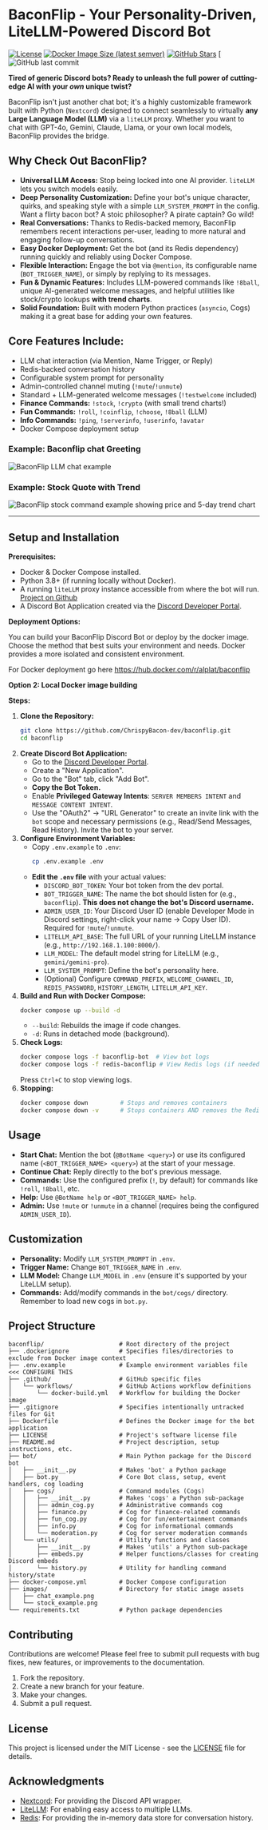  # BaconFlip - Your Personality-Driven, LiteLLM-Powered Discord Bot

[![License](https://img.shields.io/badge/License-MIT-yellow.svg)](https://opensource.org/licenses/MIT)
[![Docker Image Size (latest semver)](https://img.shields.io/docker/image-size/alplat/baconflip/latest)](https://hub.docker.com/r/alplat/baconflip)
[![GitHub Stars](https://img.shields.io/github/stars/ChrispyBacon-dev/BaconFlip?style=social)](https://github.com/ChrispyBacon-dev/BaconFlip)
[![GitHub last commit](https://img.shields.io/github/last-commit/ChrispyBacon-dev/baconflip)


**Tired of generic Discord bots? Ready to unleash the full power of cutting-edge AI with your *own* unique twist?**

BaconFlip isn't just another chat bot; it's a highly customizable framework built with Python (`Nextcord`) designed to connect seamlessly to virtually **any Large Language Model (LLM)** via a `liteLLM` proxy. Whether you want to chat with GPT-4o, Gemini, Claude, Llama, or your own local models, BaconFlip provides the bridge.

## Why Check Out BaconFlip?

*   **Universal LLM Access:** Stop being locked into one AI provider. `liteLLM` lets you switch models easily.
*   **Deep Personality Customization:** Define your bot's unique character, quirks, and speaking style with a simple `LLM_SYSTEM_PROMPT` in the config. Want a flirty bacon bot? A stoic philosopher? A pirate captain? Go wild!
*   **Real Conversations:** Thanks to Redis-backed memory, BaconFlip remembers recent interactions per-user, leading to more natural and engaging follow-up conversations.
*   **Easy Docker Deployment:** Get the bot (and its Redis dependency) running quickly and reliably using Docker Compose.
*   **Flexible Interaction:** Engage the bot via `@mention`, its configurable name (`BOT_TRIGGER_NAME`), or simply by replying to its messages.
*   **Fun & Dynamic Features:** Includes LLM-powered commands like `!8ball`, unique AI-generated welcome messages, and helpful utilities like stock/crypto lookups **with trend charts**.
*   **Solid Foundation:** Built with modern Python practices (`asyncio`, Cogs) making it a great base for adding your own features.

## Core Features Include:

*   LLM chat interaction (via Mention, Name Trigger, or Reply)
*   Redis-backed conversation history
*   Configurable system prompt for personality
*   Admin-controlled channel muting (`!mute`/`!unmute`)
*   Standard + LLM-generated welcome messages (`!testwelcome` included)
*   **Finance Commands:** `!stock`, `!crypto` (with small trend charts!)
*   **Fun Commands:** `!roll`, `!coinflip`, `!choose`, `!8ball` (LLM)
*   **Info Commands:** `!ping`, `!serverinfo`, `!userinfo`, `!avatar`
*   Docker Compose deployment setup

### Example: Baconflip chat Greeting
![BaconFlip LLM chat example](images/chat_example.png)

### Example: Stock Quote with Trend

![BaconFlip stock command example showing price and 5-day trend chart](images/stock_example.png)

---

## Setup and Installation

**Prerequisites:**
*   Docker & Docker Compose installed.
*   Python 3.8+ (if running locally without Docker).
*   A running `liteLLM` proxy instance accessible from where the bot will run. [Project on Github](https://github.com/BerriAI/litellm)
*   A Discord Bot Application created via the [Discord Developer Portal](https://discord.com/developers/applications).

**Deployment Options:**

You can build your BaconFlip Discord Bot or deploy by the docker image. Choose the method that best suits your environment and needs.  Docker provides a more isolated and consistent environment.

For Docker deployment go here https://hub.docker.com/r/alplat/baconflip

**Option 2: Local Docker image building**

**Steps:**

1.  **Clone the Repository:**
    ```bash
    git clone https://github.com/ChrispyBacon-dev/baconflip.git
    cd baconflip
    ```
2.  **Create Discord Bot Application:**
    *   Go to the [Discord Developer Portal](https://discord.com/developers/applications).
    *   Create a "New Application".
    *   Go to the "Bot" tab, click "Add Bot".
    *   **Copy the Bot Token.**
    *   Enable **Privileged Gateway Intents**: `SERVER MEMBERS INTENT` and `MESSAGE CONTENT INTENT`.
    *   Use the "OAuth2" -> "URL Generator" to create an invite link with the `bot` scope and necessary permissions (e.g., Read/Send Messages, Read History). Invite the bot to your server.
3.  **Configure Environment Variables:**
    *   Copy `.env.example` to `.env`:
        ```bash
        cp .env.example .env
        ```
    *   **Edit the `.env` file** with your actual values:
        *   `DISCORD_BOT_TOKEN`: Your bot token from the dev portal.
        *   `BOT_TRIGGER_NAME`: The name the bot should listen for (e.g., `baconflip`). **This does not change the bot's Discord username.**
        *   `ADMIN_USER_ID`: Your Discord User ID (enable Developer Mode in Discord settings, right-click your name -> Copy User ID). Required for `!mute`/`!unmute`.
        *   `LITELLM_API_BASE`: The full URL of your running LiteLLM instance (e.g., `http://192.168.1.100:8000/`).
        *   `LLM_MODEL`: The default model string for LiteLLM (e.g., `gemini/gemini-pro`).
        *   `LLM_SYSTEM_PROMPT`: Define the bot's personality here.
        *   (Optional) Configure `COMMAND_PREFIX`, `WELCOME_CHANNEL_ID`, `REDIS_PASSWORD`, `HISTORY_LENGTH`, `LITELLM_API_KEY`.
4.  **Build and Run with Docker Compose:**
    ```bash
    docker compose up --build -d
    ```
    *   `--build`: Rebuilds the image if code changes.
    *   `-d`: Runs in detached mode (background).
5.  **Check Logs:**
    ```bash
    docker compose logs -f baconflip-bot  # View bot logs
    docker compose logs -f redis-baconflip # View Redis logs (if needed)
    ```
    Press `Ctrl+C` to stop viewing logs.
6.  **Stopping:**
    ```bash
    docker compose down         # Stops and removes containers
    docker compose down -v      # Stops containers AND removes the Redis data volume
    ```

## Usage

*   **Start Chat:** Mention the bot (`@BotName <query>`) or use its configured name (`<BOT_TRIGGER_NAME> <query>`) at the start of your message.
*   **Continue Chat:** Reply directly to the bot's previous message.
*   **Commands:** Use the configured prefix (`!`, by default) for commands like `!roll`, `!8ball`, etc.
*   **Help:** Use `@BotName help` or `<BOT_TRIGGER_NAME> help`.
*   **Admin:** Use `!mute` or `!unmute` in a channel (requires being the configured `ADMIN_USER_ID`).

## Customization

*   **Personality:** Modify `LLM_SYSTEM_PROMPT` in `.env`.
*   **Trigger Name:** Change `BOT_TRIGGER_NAME` in `.env`.
*   **LLM Model:** Change `LLM_MODEL` in `.env` (ensure it's supported by your LiteLLM setup).
*   **Commands:** Add/modify commands in the `bot/cogs/` directory. Remember to load new cogs in `bot.py`.

## Project Structure

```text
baconflip/                     # Root directory of the project
├── .dockerignore              # Specifies files/directories to exclude from Docker image context
├── .env.example               # Example environment variables file <<< CONFIGURE THIS
├── .github/                   # GitHub specific files
│   └── workflows/             # GitHub Actions workflow definitions
│       └── docker-build.yml   # Workflow for building the Docker image
├── .gitignore                 # Specifies intentionally untracked files for Git
├── Dockerfile                 # Defines the Docker image for the bot application
├── LICENSE                    # Project's software license file
├── README.md                  # Project description, setup instructions, etc.
├── bot/                       # Main Python package for the Discord bot
│   ├── __init__.py            # Makes 'bot' a Python package
│   ├── bot.py                 # Core Bot class, setup, event handlers, cog loading
│   ├── cogs/                  # Command modules (Cogs)
│   │   ├── __init__.py        # Makes 'cogs' a Python sub-package
│   │   ├── admin_cog.py       # Administrative commands cog
│   │   ├── finance.py         # Cog for finance-related commands
│   │   ├── fun_cog.py         # Cog for fun/entertainment commands
│   │   ├── info.py            # Cog for informational commands
│   │   └── moderation.py      # Cog for server moderation commands
│   └── utils/                 # Utility functions and classes
│       ├── __init__.py        # Makes 'utils' a Python sub-package
│       ├── embeds.py          # Helper functions/classes for creating Discord embeds
│       └── history.py         # Utility for handling command history/state
├── docker-compose.yml         # Docker Compose configuration
├── images/                    # Directory for static image assets
│   ├── chat_example.png
│   └── stock_example.png
└── requirements.txt           # Python package dependencies
```
## Contributing

Contributions are welcome! Please feel free to submit pull requests with bug fixes, new features, or improvements to the documentation.

1.  Fork the repository.
2.  Create a new branch for your feature.
3.  Make your changes.
4.  Submit a pull request.

## License

This project is licensed under the MIT License - see the [LICENSE](LICENSE) file for details.

## Acknowledgments

*   [Nextcord](https://github.com/nextcord/nextcord): For providing the Discord API wrapper.
*   [LiteLLM](https://github.com/BerriAI/litellm): For enabling easy access to multiple LLMs.
*   [Redis](https://redis.io/): For providing the in-memory data store for conversation history.